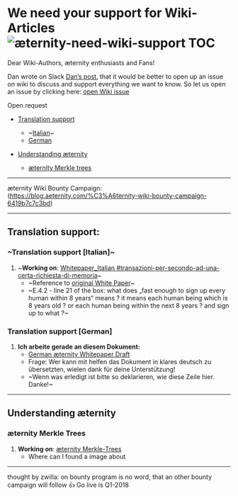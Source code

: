 We need your support for Wiki-Articles
![æternity-need-wiki-support](https://github.com/aeternity/wiki/blob/master/images/wiki-support.jpg)
TOC
==================================

Dear Wiki-Authors, æternity enthusiasts and Fans!

Dan wrote on Slack [Dan’s post](https://aeternity.slack.com/archives/C59BALQCE/p1495980563682848), that it would be better to open up an issue on wiki to discuss and support everything we want to know. So let us open an issue by clicking here: [open Wiki issue](https://github.com/aeternity/wiki/issues/new)


Open request

* [Translation support](#translation-support)
  * ~[Italian](#translation-support-italian)~
  * [German](#translation-support-german)

* [Understanding æternity](#understanding-æternity)
    * [æternity Merkle trees](#æternity-merkle-trees)
***
æternity Wiki Bounty Campaign: (https://blog.aeternity.com/%C3%A6ternity-wiki-bounty-campaign-6419b7c7c3bd)
***

## Translation support:

### ~Translation support [Italian]~

1. ~**Working on**: [Whitepaper_Italian #transazioni-per-secondo-ad-una-certa-richiesta-di-memoria](Whitepaper_Italian#transazioni-per-secondo-ad-una-certa-richiesta-di-memoria)~
   * ~Reference to [original White Paper](https://github.com/aeternity/wiki/blob/master/whitepapers/%C3%A6ternity-blockchain-whitepaper.pdf)~
   * ~E.4.2 - line 21 of the box: what does „fast enough to sign up every
     human within 8 years“ means ? it means each human being which is 8
     years old ? or each human being within the next 8 years ? and sign
     up to what ?~

### Translation support [German]

1. **Ich arbeite gerade an diesem Dokument:**
   * [German æternity Whitepaper Draft]([German]-æternity-Whitepaper-Draft)
   * Frage: Wer kann mit helfen das Dokument in klares deutsch zu übersetzten, wielen dank für deine Unterstützung!
   * ~Wenn was erledigt ist bitte so deklarieren, wie diese Zeile hier. Danke!~
***

## Understanding æternity

### æternity Merkle Trees

1. **Working on**: [æternity Merkle-Trees](Merkle-Trees)
   * Where can I found a image about

***
thought by zwilla: on bounty program is no word, that an other bounty campaign will follow 👍 Go live is Q1-2018
